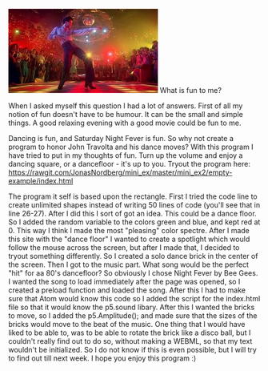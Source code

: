 ![alt text](images.jpeg "John Travolta")
What is fun to me? 

When I asked myself this question I had a lot of answers. First of all my notion of fun doesn't have to be humour. It can be the small and simple things. A good relaxing evening with a good movie could be fun to me. 






Dancing is fun, and Saturday Night Fever is fun. So why not create a program to honor John Travolta and his dance moves? 
With this program I have tried to put in my thoughts of fun. 
Turn up the volume and enjoy a dancing square, or a dancefloor - it's up to you.
Tryout the program here: https://rawgit.com/JonasNordberg/mini_ex/master/mini_ex2/empty-example/index.html


The program it self is based upon the rectangle. First I tried the code line to create unlimited shapes instead of writing 50 lines of code (you'll see that in line 26-27). After I did this I sort of got an idea. This could be a dance floor. So I added the random variable to the colors green and blue, and kept red at 0. This way I think I made the most "pleasing" color spectre. 
After I made this site with the "dance floor" I wanted to create a spotlight which would follow the mouse across the screen, but after I made that, I decided to tryout something differently. So I created a solo dance brick in the center of the screen. 
Then I got to the music part. What song would be the perfect "hit" for aa 80's dancefloor? So obviously I chose Night Fever by Bee Gees. 
I wanted the song to load immediately after the page was opened, so I created a preload function and loaded the song. After this I had to make sure that Atom would know this code so I added the script for the index.html file so that it would know the p5.sound libary. 
After this I wanted the bricks to move, so I added the p5.Amplitude(); and made sure that the sizes of the bricks would move to the beat of the music.
One thing that I would have liked to be able to, was to be able to rotate the brick like a disco ball, but I couldn't really find out to do so, without making a WEBML, so that my text wouldn't be initialized. So I do not know if this is even possible, but I will try to find out till next week.
I hope you enjoy this program :)
